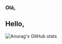 ### Olá,
## Hello,

<!--
- 🔭 I’m currently working on ...
- 🌱 I’m currently learning ...
- 👯 I’m looking to collaborate on ...
- 🤔 I’m looking for help with ...
- 💬 Ask me about ...
- 📫 How to reach me: ...
- 😄 Pronouns: ela/dela
- ⚡ Fun fact: ...
-->
![Anurag's GitHub stats](https://github-readme-stats.vercel.app/api?username=pAndressa&show_icons=true&theme=radical)

